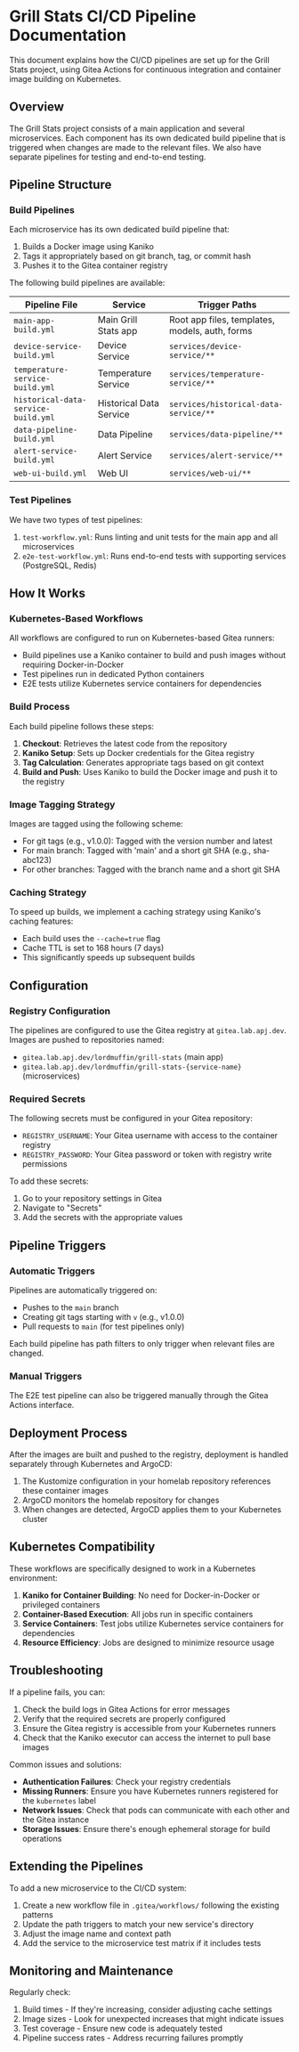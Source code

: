 # Grill Stats CI/CD Pipeline Documentation

This document explains how the CI/CD pipelines are set up for the Grill Stats project, using Gitea Actions for continuous integration and container image building on Kubernetes.

## Overview

The Grill Stats project consists of a main application and several microservices. Each component has its own dedicated build pipeline that is triggered when changes are made to the relevant files. We also have separate pipelines for testing and end-to-end testing.

## Pipeline Structure

### Build Pipelines

Each microservice has its own dedicated build pipeline that:
1. Builds a Docker image using Kaniko
2. Tags it appropriately based on git branch, tag, or commit hash
3. Pushes it to the Gitea container registry

The following build pipelines are available:

| Pipeline File | Service | Trigger Paths |
|---------------|---------|---------------|
| `main-app-build.yml` | Main Grill Stats app | Root app files, templates, models, auth, forms |
| `device-service-build.yml` | Device Service | `services/device-service/**` |
| `temperature-service-build.yml` | Temperature Service | `services/temperature-service/**` |
| `historical-data-service-build.yml` | Historical Data Service | `services/historical-data-service/**` |
| `data-pipeline-build.yml` | Data Pipeline | `services/data-pipeline/**` |
| `alert-service-build.yml` | Alert Service | `services/alert-service/**` |
| `web-ui-build.yml` | Web UI | `services/web-ui/**` |

### Test Pipelines

We have two types of test pipelines:

1. `test-workflow.yml`: Runs linting and unit tests for the main app and all microservices
2. `e2e-test-workflow.yml`: Runs end-to-end tests with supporting services (PostgreSQL, Redis)

## How It Works

### Kubernetes-Based Workflows

All workflows are configured to run on Kubernetes-based Gitea runners:

- Build pipelines use a Kaniko container to build and push images without requiring Docker-in-Docker
- Test pipelines run in dedicated Python containers
- E2E tests utilize Kubernetes service containers for dependencies

### Build Process

Each build pipeline follows these steps:

1. **Checkout**: Retrieves the latest code from the repository
2. **Kaniko Setup**: Sets up Docker credentials for the Gitea registry
3. **Tag Calculation**: Generates appropriate tags based on git context
4. **Build and Push**: Uses Kaniko to build the Docker image and push it to the registry

### Image Tagging Strategy

Images are tagged using the following scheme:

- For git tags (e.g., v1.0.0): Tagged with the version number and latest
- For main branch: Tagged with 'main' and a short git SHA (e.g., sha-abc123)
- For other branches: Tagged with the branch name and a short git SHA

### Caching Strategy

To speed up builds, we implement a caching strategy using Kaniko's caching features:

- Each build uses the `--cache=true` flag
- Cache TTL is set to 168 hours (7 days)
- This significantly speeds up subsequent builds

## Configuration

### Registry Configuration

The pipelines are configured to use the Gitea registry at `gitea.lab.apj.dev`. Images are pushed to repositories named:

- `gitea.lab.apj.dev/lordmuffin/grill-stats` (main app)
- `gitea.lab.apj.dev/lordmuffin/grill-stats-{service-name}` (microservices)

### Required Secrets

The following secrets must be configured in your Gitea repository:

- `REGISTRY_USERNAME`: Your Gitea username with access to the container registry
- `REGISTRY_PASSWORD`: Your Gitea password or token with registry write permissions

To add these secrets:
1. Go to your repository settings in Gitea
2. Navigate to "Secrets"
3. Add the secrets with the appropriate values

## Pipeline Triggers

### Automatic Triggers

Pipelines are automatically triggered on:

- Pushes to the `main` branch
- Creating git tags starting with `v` (e.g., v1.0.0)
- Pull requests to `main` (for test pipelines only)

Each build pipeline has path filters to only trigger when relevant files are changed.

### Manual Triggers

The E2E test pipeline can also be triggered manually through the Gitea Actions interface.

## Deployment Process

After the images are built and pushed to the registry, deployment is handled separately through Kubernetes and ArgoCD:

1. The Kustomize configuration in your homelab repository references these container images
2. ArgoCD monitors the homelab repository for changes
3. When changes are detected, ArgoCD applies them to your Kubernetes cluster

## Kubernetes Compatibility

These workflows are specifically designed to work in a Kubernetes environment:

1. **Kaniko for Container Building**: No need for Docker-in-Docker or privileged containers
2. **Container-Based Execution**: All jobs run in specific containers
3. **Service Containers**: Test jobs utilize Kubernetes service containers for dependencies
4. **Resource Efficiency**: Jobs are designed to minimize resource usage

## Troubleshooting

If a pipeline fails, you can:

1. Check the build logs in Gitea Actions for error messages
2. Verify that the required secrets are properly configured
3. Ensure the Gitea registry is accessible from your Kubernetes runners
4. Check that the Kaniko executor can access the internet to pull base images

Common issues and solutions:

- **Authentication Failures**: Check your registry credentials
- **Missing Runners**: Ensure you have Kubernetes runners registered for the `kubernetes` label
- **Network Issues**: Check that pods can communicate with each other and the Gitea instance
- **Storage Issues**: Ensure there's enough ephemeral storage for build operations

## Extending the Pipelines

To add a new microservice to the CI/CD system:

1. Create a new workflow file in `.gitea/workflows/` following the existing patterns
2. Update the path triggers to match your new service's directory
3. Adjust the image name and context path
4. Add the service to the microservice test matrix if it includes tests

## Monitoring and Maintenance

Regularly check:

1. Build times - If they're increasing, consider adjusting cache settings
2. Image sizes - Look for unexpected increases that might indicate issues
3. Test coverage - Ensure new code is adequately tested
4. Pipeline success rates - Address recurring failures promptly